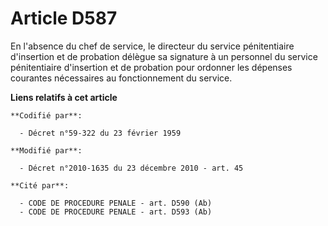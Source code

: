 # Article D587

En l'absence du chef de service, le directeur du service pénitentiaire d'insertion et de probation délègue sa signature à un
personnel du service pénitentiaire d'insertion et de probation pour ordonner les dépenses courantes nécessaires au
fonctionnement du service.

**Liens relatifs à cet article**

	**Codifié par**:

	  - Décret n°59-322 du 23 février 1959

	**Modifié par**:

	  - Décret n°2010-1635 du 23 décembre 2010 - art. 45

	**Cité par**:

	  - CODE DE PROCEDURE PENALE - art. D590 (Ab)
	  - CODE DE PROCEDURE PENALE - art. D593 (Ab)
